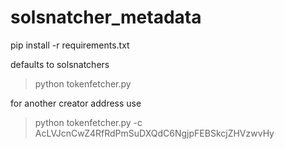 # solsnatcher_metadata

pip install -r requirements.txt

defaults to solsnatchers

> python tokenfetcher.py

for another creator address use

> python tokenfetcher.py -c AcLVJcnCwZ4RfRdPmSuDXQdC6NgjpFEBSkcjZHVzwvHy
